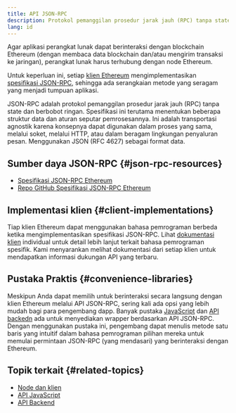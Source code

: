 ```yaml
---
title: API JSON-RPC
description: Protokol pemanggilan prosedur jarak jauh (RPC) tanpa state dan berbobot ringan untuk klien Ethereum.
lang: id
---
```


Agar aplikasi perangkat lunak dapat berinteraksi dengan blockchain Ethereum (dengan membaca data blockchain dan/atau mengirim transaksi ke jaringan), perangkat lunak harus terhubung dengan node Ethereum.

Untuk keperluan ini, setiap [klien Ethereum](/developers/docs/nodes-and-clients/#execution-clients) mengimplementasikan [spesifikasi JSON-RPC](http://www.jsonrpc.org/specification), sehingga ada serangkaian metode yang seragam yang menjadi tumpuan aplikasi.

JSON-RPC adalah protokol pemanggilan prosedur jarak jauh (RPC) tanpa state dan berbobot ringan. Spesifikasi ini terutama menentukan beberapa struktur data dan aturan seputar pemrosesannya. Ini adalah transportasi agnostik karena konsepnya dapat digunakan dalam proses yang sama, melalui soket, melalui HTTP, atau dalam beragam lingkungan penyaluran pesan. Menggunakan JSON (RFC 4627) sebagai format data.

## Sumber daya JSON-RPC \{#json-rpc-resources}

- [Spesifikasi JSON-RPC Ethereum](https://playground.open-rpc.org/?schemaUrl=https://raw.githubusercontent.com/ethereum/eth1.0-apis/assembled-spec/openrpc.json&uiSchema[appBar][ui:splitView]=true&uiSchema[appBar][ui:input]=false&uiSchema[appBar][ui:examplesDropdown]=false)
- [Repo GitHub Spesifikasi JSON-RPC Ethereum](https://github.com/ethereum/eth1.0-apis)

## Implementasi klien \{#client-implementations}

Tiap klien Ethereum dapat menggunakan bahasa pemrograman berbeda ketika mengimplementasikan spesifikasi JSON-RPC. Lihat [dokumentasi klien](/developers/docs/nodes-and-clients/#execution-clients) individual untuk detail lebih lanjut terkait bahasa pemrograman spesifik. Kami menyarankan melihat dokumentasi dari setiap klien untuk mendapatkan informasi dukungan API yang terbaru.

## Pustaka Praktis \{#convenience-libraries}

Meskipun Anda dapat memilih untuk berinteraksi secara langsung dengan klien Ethereum melalui API JSON-RPC, sering kali ada opsi yang lebih mudah bagi para pengembang dapp. Banyak pustaka [JavaScript](/developers/docs/apis/javascript/#available-libraries) dan [API backedn](/developers/docs/apis/backend/#available-libraries) ada untuk menyediakan wrapper berdasarkan API JSON-RPC. Dengan menggunakan pustaka ini, pengembang dapat menulis metode satu baris yang intuitif dalam bahasa pemrograman pilihan mereka untuk memulai permintaan JSON-RPC (yang mendasari) yang berinteraksi dengan Ethereum.

## Topik terkait \{#related-topics}

- [Node dan klien](/developers/docs/nodes-and-clients/)
- [API JavaScript](/developers/docs/apis/javascript/)
- [API Backend](/developers/docs/apis/backend/)

